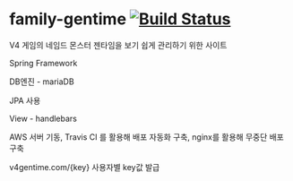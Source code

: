 # family-gentime [![Build Status](https://travis-ci.org/JiONi/family-gentime.svg?branch=master)](https://travis-ci.org/JiONi/family-gentime)

V4 게임의 네임드 몬스터 젠타임을 보기 쉽게 관리하기 위한 사이트

Spring Framework

DB엔진 - mariaDB

JPA 사용

View - handlebars

AWS 서버 기동, Travis CI 를 활용해 배포 자동화 구축, nginx를 활용해 무중단 배포 구축 

v4gentime.com/{key}
사용자별 key값 발급

